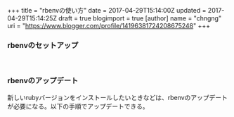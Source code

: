 +++
title = "rbenvの使い方"
date = 2017-04-29T15:14:00Z
updated = 2017-04-29T15:14:25Z
draft = true
blogimport = true 
[author]
	name = "chngng"
	uri = "https://www.blogger.com/profile/14196381724208675248"
+++

<div dir="ltr" style="text-align: left;" trbidi="on"><h3 style="text-align: left;">rbenvのセットアップ</h3><div><script src="https://gist.github.com/chaingng/16faaea6c8e5bf5f88dac0af21b1c451.js"></script> <br /><h3 style="text-align: left;">rbenvのアップデート</h3></div><div>新しいrubyバージョンをインストールしたいときなどは、rbenvのアップデートが必要になる。以下の手順でアップデートできる。</div><div><script src="https://gist.github.com/chaingng/dda878320d79a2fff045b12d2b5613e8.js"></script></div><div><br /></div></div>

